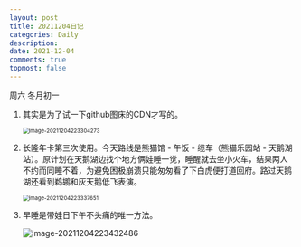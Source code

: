 ```yaml
---
layout: post
title: 20211204日记
categories: Daily
description: 
date: 2021-12-04
comments: true
topmost: false
---
```


周六 冬月初一

1. 其实是为了试一下github图床的CDN才写的。

   <img src="https://cdn.jsdelivr.net/gh/bong860313/MyImage/202112042233176.png" alt="image-20211204223304273" style="zoom:67%;" />

2. 长隆年卡第三次使用。今天路线是熊猫馆 - 午饭 - 缆车（熊猫乐园站 - 天鹅湖站）。原计划在天鹅湖边找个地方俩娃睡一觉，睡醒就去坐小火车，结果两人不约而同睡不着，为避免困极崩溃只能匆匆看了下白虎便打道回府。路过天鹅湖还看到鹈鹕和灰天鹅低飞表演。

   <img src="https://cdn.jsdelivr.net/gh/bong860313/MyImage/202112042233990.png" alt="image-20211204223337651" style="zoom:67%;" />

3. 早睡是带娃日下午不头痛的唯一方法。

   ![image-20211204223432486](https://cdn.jsdelivr.net/gh/bong860313/MyImage/202112042234835.png)
